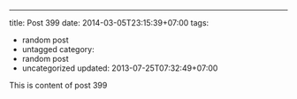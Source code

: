 ---
title: Post 399
date: 2014-03-05T23:15:39+07:00
tags:
  - random post
  - untagged
category:
  - random post
  - uncategorized
updated: 2013-07-25T07:32:49+07:00

This is content of post 399